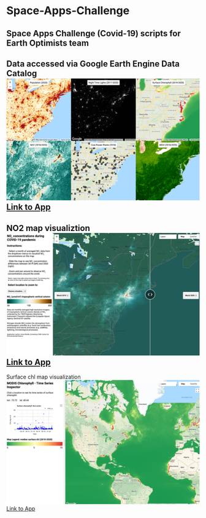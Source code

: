 # Space-Apps-Challenge
Space Apps Challenge (Covid-19) scripts for Earth Optimists team
---

Data accessed via Google Earth Engine Data Catalog
![](/images/Screen%20Shot%202020-05-31%20at%206.42.02%20PM.png)
[Link to App](https://awindle110.users.earthengine.app/view/spaceappsdatasets)
---

NO2 map visualiztion 
![](/images/Screen%20Shot%202020-05-31%20at%209.50.23%20AM.png)
[Link to App](https://awindle110.users.earthengine.app/view/spaceappsno2)
---

Surface chl map visualization 
![](/images/Screen%20Shot%202020-05-31%20at%209.54.39%20AM.png)
[Link to App](https://awindle110.users.earthengine.app/view/chltimeseries)

